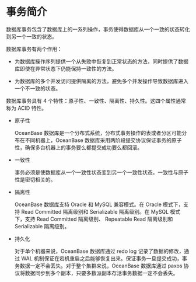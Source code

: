 # 事务简介

数据库事务包含了数据库上的一系列操作，事务使得数据库从一个一致的状态转化到另一个一致的状态。

数据库事务有两个作用：

* 为数据库操作序列提供一个从失败中恢复到正常状态的方法，同时提供了数据库即使在异常状态下仍能保持一致性的方法。

* 为数据库的多个并发访问提供隔离的方法，避免多个并发操作导致数据库进入一个不一致的状态。

数据库事务具有 4 个特性：原子性、一致性、隔离性、持久性。这四个属性通常称为 ACID 特性。

* 原子性

  OceanBase 数据库是一个分布式系统，分布式事务操作的表或者分区可能分布在不同机器上，OceanBase 数据库采用两阶段提交协议保证事务的原子性，确保多台机器上的事务要么都提交成功要么都回滚。
  
* 一致性

  事务必须是使数据库从一个一致性状态变到另一个一致性状态。一致性与原子性是密切相关的。
  
* 隔离性

  OceanBase 数据库支持 Oracle 和 MySQL 兼容模式。在 Oracle 模式下，支持 Read Committed 隔离级别和 Serializable 隔离级别。在 MySQL 模式下，支持 Read Committed 隔离级别、 Repeatable Read 隔离级别和 Serializable 隔离级别。
  
* 持久化

  对于单个机器来说，OceanBase 数据库通过 redo log 记录了数据的修改，通过 WAL 机制保证在宕机重启之后能够恢复出来。保证事务一旦提交成功，事务数据一定不会丢失。对于整个集群来说，OceanBase 数据库通过 paxos 协议将数据同步到多个副本，只要多数派副本存活事务数据一定不会丢失。
